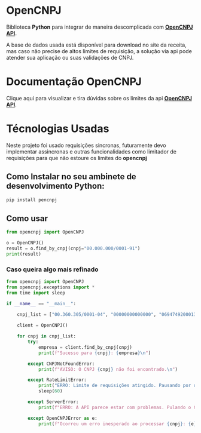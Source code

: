 # OpenCNPJ

Biblioteca **Python** para integrar de maneira descomplicada com **[OpenCNPJ API](https://opencnpj.org/).**

A base de dados usada está disponível para download no site da receita, mas caso não precise de altos limites de requisição, a solução via api pode atender sua aplicação ou suas validações de CNPJ.

# Documentação OpenCNPJ

Clique aqui para visualizar e tira dúvidas sobre os limites da api **[OpenCNPJ API](https://opencnpj.org/)**.

# Técnologias Usadas

Neste projeto foi usado requisições sincronas, futuramente devo implementar assincronas e outras funcionalidades como limitador de requisições para que não estoure os limites do **opencnpj**

## Como Instalar no seu ambinete de desenvolvimento Python:


```bash
pip install pencnpj  
```

## Como usar

```python
from opencnpj import OpenCNPJ

o = OpenCNPJ()
result = o.find_by_cnpj(cnpj="00.000.000/0001-91")
print(result)

```

### Caso queira algo mais refinado

```python
from opencnpj import OpenCNPJ
from opencnpj.exceptions import *
from time import sleep

if __name__ == "__main__":
    
    cnpj_list = ["00.360.305/0001-04", "00000000000000", "06947492000130"]

    client = OpenCNPJ()

    for cnpj in cnpj_list:
        try:
            empresa = client.find_by_cnpj(cnpj)
            print(f"Sucesso para {cnpj}: {empresa}\n")

        except CNPJNotFoundError:
            print(f"AVISO: O CNPJ {cnpj} não foi encontrado.\n")

        except RateLimitError:
            print("ERRO: Limite de requisições atingido. Pausando por um minuto...\n")
            sleep(60)

        except ServerError:
            print(f"ERRO: A API parece estar com problemas. Pulando o CNPJ {cnpj}.\n")

        except OpenCNPJError as e:
            print(f"Ocorreu um erro inesperado ao processar {cnpj}: {e}\n")
```
